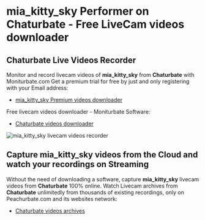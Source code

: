 # mia_kitty_sky Performer on Chaturbate - Free LiveCam videos downloader

## Chaturbate Live Videos Recorder

Monitor and record livecam videos of **mia_kitty_sky** from **Chaturbate** with Moniturbate.com
Get a premium trial for free by just and only registering with your Email address:
* [mia_kitty_sky Premium videos downloader](https://moniturbate.com/request-demo-licence-key.html)

Free livecam videos downloader - Moniturbate Software:
* [Chaturbate videos downloader](https://moniturbate.com/moniturbate-download-software.html)

![mia_kitty_sky livecam videos recorder](https://peachurnet.com/templates/moniturbate-software.png)


## Capture mia_kitty_sky videos from the Cloud and watch your recordings on Streaming

Without the need of downloading a software, capture **mia_kitty_sky** livecam videos from **Chaturbate** 100% online.
Watch Livecam archives from **Chaturbate** unlimitedly from thousands of existing recordings, only on Peachurbate.com and its websites network:
* [Chaturbate videos archives](https://peachurnet.com/)